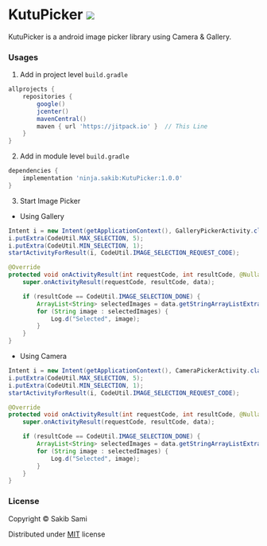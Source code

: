 # KutuPicker [![](https://jitpack.io/v/ninja.sakib/KutuPicker.svg)](https://jitpack.io/#ninja.sakib/KutuPicker)
KutuPicker is a android image picker library using Camera & Gallery.

### Usages

1. Add in project level `build.gradle`

```groovy
allprojects {
    repositories {
        google()
        jcenter()
        mavenCentral()
        maven { url 'https://jitpack.io' }  // This Line
    }
}
```

2. Add in module level `build.gradle`

```groovy
dependencies {
	implementation 'ninja.sakib:KutuPicker:1.0.0'
}
```

3. Start Image Picker

* Using Gallery
```java
Intent i = new Intent(getApplicationContext(), GalleryPickerActivity.class);
i.putExtra(CodeUtil.MAX_SELECTION, 5);
i.putExtra(CodeUtil.MIN_SELECTION, 1);
startActivityForResult(i, CodeUtil.IMAGE_SELECTION_REQUEST_CODE);
```

```java
@Override
protected void onActivityResult(int requestCode, int resultCode, @Nullable Intent data) {
    super.onActivityResult(requestCode, resultCode, data);

    if (resultCode == CodeUtil.IMAGE_SELECTION_DONE) {
        ArrayList<String> selectedImages = data.getStringArrayListExtra(CodeUtil.SELECTED_IMAGES_KEY);
        for (String image : selectedImages) {
            Log.d("Selected", image);
        }
    }
}
```

* Using Camera
```java
Intent i = new Intent(getApplicationContext(), CameraPickerActivity.class);
i.putExtra(CodeUtil.MAX_SELECTION, 5);
i.putExtra(CodeUtil.MIN_SELECTION, 1);
startActivityForResult(i, CodeUtil.IMAGE_SELECTION_REQUEST_CODE);
```

```java
@Override
protected void onActivityResult(int requestCode, int resultCode, @Nullable Intent data) {
    super.onActivityResult(requestCode, resultCode, data);

    if (resultCode == CodeUtil.IMAGE_SELECTION_DONE) {
        ArrayList<String> selectedImages = data.getStringArrayListExtra(CodeUtil.SELECTED_IMAGES_KEY);
        for (String image : selectedImages) {
            Log.d("Selected", image);
        }
    }
}
```

### License
Copyright &copy;  Sakib Sami

Distributed under [MIT](https://github.com/s4kibs4mi/KutuPicker/blob/master/LICENSE) license
